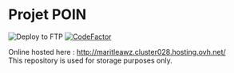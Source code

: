 # Projet POIN
![Deploy to FTP](https://github.com/greggameplayer/ElectroRepair/workflows/Deploy%20to%20FTP/badge.svg?branch=master)
[![CodeFactor](https://www.codefactor.io/repository/github/greggameplayer/electrorepair/badge)](https://www.codefactor.io/repository/github/greggameplayer/electrorepair)

Online hosted here : http://maritleawz.cluster028.hosting.ovh.net/
<br>
This repository is used for storage purposes only.
